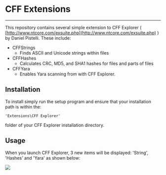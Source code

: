 # CFF Extensions #

----------

This repository contains several simple extension to CFF Explorer ( [http://www.ntcore.com/exsuite.php](http://www.ntcore.com/exsuite.php) ) by Daniel Pistelli. These include:

 * CFFStrings
	 * Finds ASCII and Unicode strings within files
 * CFFHashes
	 * Calculates CRC, MD5, and SHA1 hashes for files and parts of files
 * CFFYara
	 * Enables Yara scanning from with CFF Explorer.

## Installation ##

To install simply run the setup program and ensure that your installation path is within the:

	'Extensions\CFF Explorer' 

folder of your CFF Explorer installation directory. 

## Usage ##

When you launch CFF Explorer, 3 new items will be displayed: 'String', 'Hashes' and 'Yara' as shown below:

![](https://raw.githubusercontent.com/bfosterjr/CFFExtensions/CFFYara/cffyara.png)